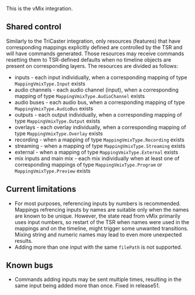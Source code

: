 This is the vMix integration.

## Shared control

Similarly to the TriCaster integration, only resources (features) that have corresponding mappings explicitly defined are controlled by the TSR and will have commands generated. Those resources may receive commands resetting them to TSR-defined defaults when no timeline objects are present on corresponding layers. The resources are divided as follows:

- inputs - each input individually, when a corresponding mapping of type `MappingVmixType.Input` exists
- audio channels - each audio channel (input), when a corresponding mapping of type `MappingVmixType.AudioChannel` exists
- audio buses - each audio bus, when a corresponding mapping of type `MappingVmixType.AudioBus` exists
- outputs - each output individually, when a corresponding mapping of type `MappingVmixType.Output` exists
- overlays - each overlay individually, when a corresponding mapping of type `MappingVmixType.Overlay` exists
- recording - when a mapping of type `MappingVmixType.Recording` exists
- streaming - when a mapping of type `MappingVmixType.Streaming` exists
- external - when a mapping of type `MappingVmixType.External` exists
- mix inputs and main mix - each mix individually when at least one of corresponding mappings of type `MappingVmixType.Program` or `MappingVmixType.Preview` exists

## Current limitations

- For most purposes, referencing inputs by numbers is recommended. Mappings refrencing inputs by names are suitable only when the names are known to be unique. However, the state read from vMix primarily uses input numbers, so restart of the TSR when names were used in the mappings and on the timeline, might trigger some unwanted transitions. Mixing string and numeric names may lead to even more unexpected results.
- Adding more than one input with the same `filePath` is not supported.

## Known bugs

- Commands adding inputs may be sent multiple times, resulting in the same input being added more than once. Fixed in release51.
